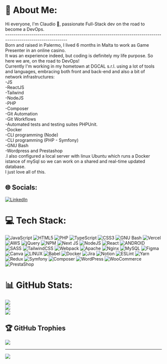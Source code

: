 # 🗿 About Me:

Hi everyone, I'm Claudio 🗿, passionate Full-Stack dev on the road to become a DevOps.<br>------------------------------------------------------------------------------------------------------------- <br>Born and raised in Palermo, I lived 6 months in Malta to work as Game Presenter in an online casino. <br>It was an experience indeed, but coding is definitely my life purpose. So here we are, on the road to DevOps! <br>Currently I'm working in my hometown at DGCAL s.r.l. using a lot of tools and languages, embracing both front and back-end and also a bit of network infrastructures:<br>-JS<br>-ReactJS<br>-Tailwind<br>-NodeJS<br>-PHP<br>-Composer<br>-Git Automation<br>-Git Workflows<br>-Automated tests and testing suites PHPUnit.<br>-Docker<br>-CLI programming (Node)<br>-CLI programming (PHP - Symfony)<br>-GNU Bash<br>-Wordpress and Prestashop<br>.I also configured a local server with linux Ubuntu which runs a Docker istance of mySql so we can work on a shared and real-time updated database.<br>I just love all of this.

## 🌐 Socials:

[![LinkedIn](https://img.shields.io/badge/LinkedIn-%230077B5.svg?logo=linkedin&logoColor=white)](https://linkedin.com/in/https://www.linkedin.com/in/claudiobello47/)

# 💻 Tech Stack:

![JavaScript](https://img.shields.io/badge/javascript-%23323330.svg?style=flat&logo=javascript&logoColor=%23F7DF1E) ![HTML5](https://img.shields.io/badge/html5-%23E34F26.svg?style=flat&logo=html5&logoColor=white) ![PHP](https://img.shields.io/badge/php-%23777BB4.svg?style=flat&logo=php&logoColor=white) ![TypeScript](https://img.shields.io/badge/typescript-%23007ACC.svg?style=flat&logo=typescript&logoColor=white) ![CSS3](https://img.shields.io/badge/css3-%231572B6.svg?style=flat&logo=css3&logoColor=white) ![GNU Bash](https://img.shields.io/badge/GNU_Bash-%23121011.svg?style=flat&logo=gnu-bash&logoColor=white) ![Vercel](https://img.shields.io/badge/vercel-%23000000.svg?style=flat&logo=vercel&logoColor=white) ![AWS](https://img.shields.io/badge/AWS-%23FF9900.svg?style=flat&logo=amazon-aws&logoColor=white) ![jQuery](https://img.shields.io/badge/jquery-%230769AD.svg?style=flat&logo=jquery&logoColor=white) ![NPM](https://img.shields.io/badge/NPM-%23000000.svg?style=flat&logo=npm&logoColor=white) ![Next JS](https://img.shields.io/badge/Next-black?style=flat&logo=next.js&logoColor=white) ![NodeJS](https://img.shields.io/badge/node.js-6DA55F?style=flat&logo=node.js&logoColor=white) ![React](https://img.shields.io/badge/react-%2320232a.svg?style=flat&logo=react&logoColor=%2361DAFB) ![ANDROID](https://img.shields.io/badge/android-%2320232a.svg?style=flat&logo=android&logoColor=%a4c639) ![SASS](https://img.shields.io/badge/SASS-hotpink.svg?style=flat&logo=SASS&logoColor=white) ![TailwindCSS](https://img.shields.io/badge/tailwindcss-%2338B2AC.svg?style=flat&logo=tailwind-css&logoColor=white) ![Webpack](https://img.shields.io/badge/webpack-%238DD6F9.svg?style=flat&logo=webpack&logoColor=black) ![Apache](https://img.shields.io/badge/apache-%23D42029.svg?style=flat&logo=apache&logoColor=white) ![Nginx](https://img.shields.io/badge/nginx-%23009639.svg?style=flat&logo=nginx&logoColor=white) ![MySQL](https://img.shields.io/badge/mysql-%2300f.svg?style=flat&logo=mysql&logoColor=white) ![Figma](https://img.shields.io/badge/figma-%23F24E1E.svg?style=flat&logo=figma&logoColor=white) ![Canva](https://img.shields.io/badge/Canva-%2300C4CC.svg?style=flat&logo=Canva&logoColor=white) ![LINUX](https://img.shields.io/badge/Linux-FCC624?style=flat&logo=linux&logoColor=black) ![Babel](https://img.shields.io/badge/Babel-F9DC3e?style=flat&logo=babel&logoColor=black) ![Docker](https://img.shields.io/badge/docker-%230db7ed.svg?style=flat&logo=docker&logoColor=white) ![Jira](https://img.shields.io/badge/jira-%230A0FFF.svg?style=flat&logo=jira&logoColor=white) ![Notion](https://img.shields.io/badge/Notion-%23000000.svg?style=flat&logo=notion&logoColor=white) ![ESLint](https://img.shields.io/badge/ESLint-4B3263?style=flat&logo=eslint&logoColor=white) ![Yarn](https://img.shields.io/badge/yarn-%232C8EBB.svg?style=flat&logo=yarn&logoColor=white) ![Redux](https://img.shields.io/badge/redux-%23593d88.svg?style=flat&logo=redux&logoColor=white) ![Symfony](https://img.shields.io/badge/symfony-%23000000.svg?style=flat&logo=symfony&logoColor=white) ![Composer](https://img.shields.io/badge/composer-%23121011.svg?style=flat&logo=composer&logoColor=white) ![WordPress](https://img.shields.io/badge/wordpress-%23121011.svg?style=flat&logo=wordpress&logoColor=white) ![WooCommerce](https://img.shields.io/badge/woocommerce-%23121011.svg?style=flat&logo=woo&logoColor=white) ![PrestaShop](https://img.shields.io/badge/prestashop-%23121011.svg?style=flat&logo=prestashop&logoColor=white)

# 📊 GitHub Stats:

![](https://github-readme-stats.vercel.app/api?username=cb040719&theme=dark&hide_border=true&include_all_commits=true&count_private=true)<br/>
![](https://github-readme-streak-stats.herokuapp.com/?user=cb040719&theme=dark&hide_border=true)<br/>
![](https://github-readme-stats.vercel.app/api/top-langs/?username=cb040719&theme=dark&hide_border=true&include_all_commits=true&count_private=true&layout=compact)

## 🏆 GitHub Trophies

![](https://github-profile-trophy.vercel.app/?username=cb040719&theme=chalk&no-frame=true&no-bg=true&margin-w=4)

---

[![](https://visitcount.itsvg.in/api?id=cb040719&icon=5&color=12)](https://visitcount.itsvg.in)

<!-- Proudly created with GPRM ( https://gprm.itsvg.in ) -->
